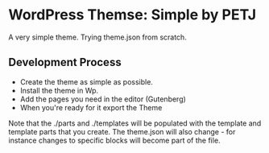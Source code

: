 # WordPress Themse: Simple by PETJ

A very simple theme. Trying theme.json from scratch.

## Development Process

* Create the theme as simple as possible.
* Install the theme in Wp.
* Add the pages you need in the editor (Gutenberg)
* When you're ready for it export the Theme

Note that the ./parts and ./templates will be populated with the template and template parts that you create. The theme.json will also change - for instance changes to specific blocks will become part of the file.

